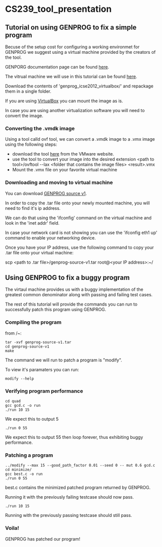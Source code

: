 # CS239_tool_presentation

## Tutorial on using GENPROG to fix a simple program
Becuse of the setup cost for configuring a working environmet for GENPROG we suggest using a virtual machine provided by the creators of the tool.

GENPORG documentation page can be found [here](http://dijkstra.cs.virginia.edu/genprog/).

The vitrual machine we will use in this tutorial can be found [here](http://dijkstra.cs.virginia.edu/genprog/resources/autorepairbenchmarks/VirtualMachines/).


Download the contents of 'genprog_icse2012_virtualbox/' and repackage them in a single folder.

If you are using [VirtualBox](http://www.virtualbox.org/) you can mount the image as is.

In case you are using another virtualization software you will need to convert the image.

### Converting the .vmdk image
Using a tool calld ovf tool, we can convert a .vmdk image to a .vmx image using the following steps:
* download the tool [here](https://www.vmware.com/support/developer/ovf/) from the VMware website. 
* use the tool to convert your image into the desired extension \<path to tool>/ovftool --lax \<folder that contains the image files> \<result>.vmx
* Mount the .vmx file on your favorite virtual machine

### Downloading and moving to virtual machine
You can download [GENPROG source v1](http://dijkstra.cs.virginia.edu/genprog/resources/genprog-source-v1.tar.gz).

In order to copy the .tar file onto your newly mounted machine, you will need to find it's ip address.

We can do that using the 'ifconfig' command on the virtual machine and look in the 'inet addr' field.

In case your network card is not showing you can use the 'ifconfig eth1 up' command to enable your networking device.

Once you have your IP address, use the following command to copy your .tar file onto your virtual machine:

scp \<path to .tar file>/genprog-source-v1.tar root@\<your IP address>:~/

## Using GENPROG to fix a buggy program
The virtaul machine provides us with a buggy implementation of the greatest common denominator along with passing and failing test cases.

The rest of this tutorial will provide the commands you can run to successfully patch this program using GENPROG.

### Compiling the program
from /~:

~~~~
tar -xvf genprog-source-v1.tar
cd genprog-source-v1
make
~~~~

The command we will run to patch a program is "modify".

To view it's paramaters you can run:

~~~~
modify --help
~~~~

### Verifying program performance 

~~~~
cd quad
gcc gcd.c -o run
./run 10 15
~~~~
We expect this to output 5

~~~~
./run 0 55
~~~~
We expect this to output 55 then loop forever, thus exhibiting buggy performance.

### Patching a program

~~~~
../modify --max 15 --good_path_factor 0.01 --seed 0 -- mut 0.6 gcd.c
cd minimize/
gcc best.c -o run
./run 0 55
~~~~
best.c contains the minimized patched program returned by GENPROG.

Running it with the previously failing testcase should now pass.

~~~~
./run 10 15
~~~~
Running with the previously passing testcase should still pass.


### Voila! 
GENPROG has patched our program!



